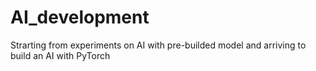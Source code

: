 # AI_development
Strarting from experiments on AI with pre-builded model and arriving to build an AI with PyTorch
